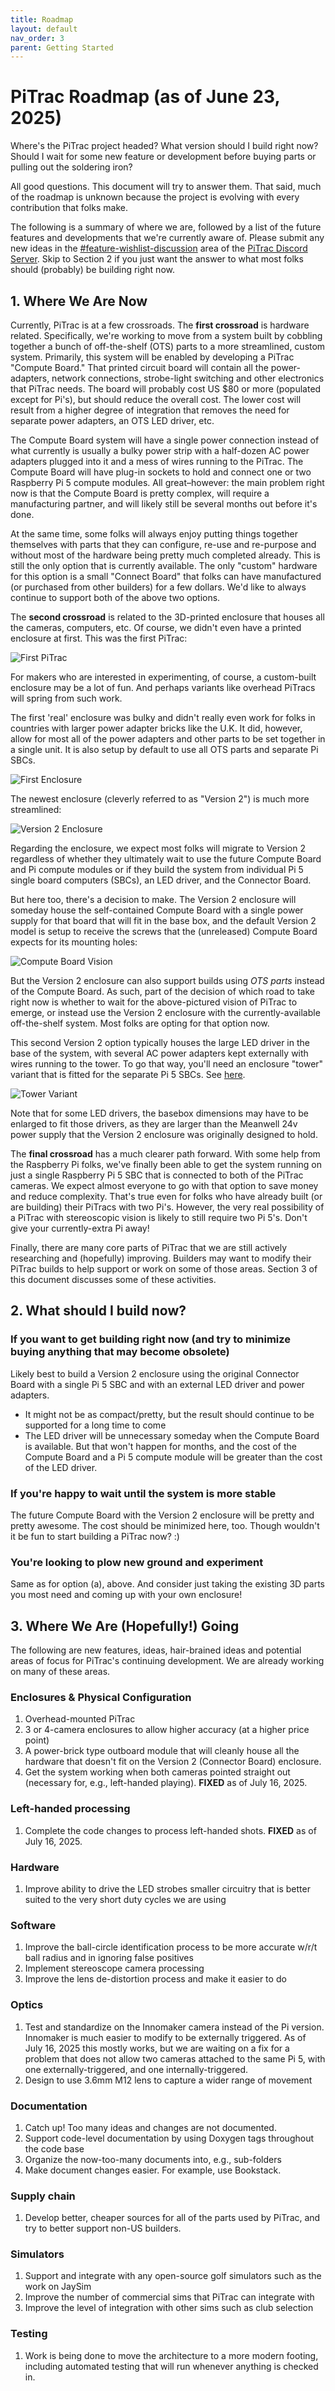 ```yaml
---
title: Roadmap
layout: default
nav_order: 3
parent: Getting Started
---
```


# PiTrac Roadmap (as of June 23, 2025)

Where's the PiTrac project headed?  What version should I build right now?  Should I wait for some new feature or development before buying parts or pulling out the soldering iron?

All good questions.  This document will try to answer them.  That said, much of the roadmap is unknown because the project is evolving with every contribution that folks make.

The following is a summary of where we are, followed by a list of the future features and developments that we're currently aware of.  Please submit any new ideas in the [#feature-wishlist-discussion](https://discord.com/channels/1324384654731509770/1325494997285343357) area of the [PiTrac Discord Server](https://discord.gg/vGuyAAxXJH).   Skip to Section 2 if you just want the answer to what most folks should (probably) be building right now.

## 1. Where We Are Now

Currently, PiTrac is at a few crossroads.  The **first crossroad** is hardware related.  Specifically, we're working to move from a system built by cobbling together a bunch of off-the-shelf (OTS) parts to a more streamlined, custom system.  Primarily, this system will be enabled by developing a PiTrac "Compute Board."  That printed circuit board will contain all the power-adapters, network connections, strobe-light switching and other electronics that PiTrac needs.  The board will probably cost US $80 or more (populated except for Pi's), but should reduce the overall cost.  The lower cost will result from a higher degree of integration that removes the need for separate power adapters, an OTS LED driver, etc.

The Compute Board system will have a single power connection instead of what currently is usually a bulky power strip with a half-dozen AC power adapters plugged into it and a mess of wires running to the PiTrac.  The Compute Board will have plug-in sockets to hold and connect one or two Raspberry Pi 5 compute modules.  All great–however:  the main problem right now is that the Compute Board is pretty complex, will require a manufacturing partner, and will likely still be several months out before it's done.

At the same time, some folks will always enjoy putting things together themselves with parts that they can configure, re-use and re-purpose and without most of the hardware being pretty much completed already.  This is still the only option that is currently available.  The only "custom" hardware for this option is a small "Connect Board" that folks can have manufactured (or purchased from other builders) for a few dollars.  We'd like to always continue to support both of the above two options.

The **second crossroad** is related to the 3D-printed enclosure that houses all the cameras, computers, etc.  Of course, we didn't even have a printed enclosure at first.  This was the first PiTrac:

![First PiTrac](https://github.com/user-attachments/assets/1aed70a7-c2f3-4246-b187-45b76ab97ffa)

For makers who are interested in experimenting, of course, a custom-built enclosure may be a lot of fun.  And perhaps variants like overhead PiTracs will spring from such work.

The first 'real' enclosure was bulky and didn't really even work for folks in countries with larger power adapter bricks like the U.K.  It did, however, allow for most all of the power adapters and other parts to be set together in a single unit.  It is also setup by default to use all OTS parts and separate Pi SBCs.

![First Enclosure](https://github.com/user-attachments/assets/c7b1e9d0-f601-43c8-9089-259e23390879)

The newest enclosure (cleverly referred to as "Version 2") is much more streamlined:

![Version 2 Enclosure](https://github.com/user-attachments/assets/24271598-5d8e-49e1-bd36-f2859efe7523)

Regarding the enclosure, we expect most folks will migrate to Version 2 regardless of whether they ultimately wait to use the future Compute Board and Pi compute modules or if they build the system from individual Pi 5 single board computers (SBCs), an LED driver, and the Connector Board.

But here too, there's a decision to make.  The Version 2 enclosure will someday house the self-contained Compute Board with a single power supply for that board that will fit in the base box, and the default Version 2 model is setup to receive the screws that the (unreleased) Compute Board expects for its mounting holes:

![Compute Board Vision](https://github.com/user-attachments/assets/85cdea24-81bc-4dab-93c6-850ec1a42e49)

But the Version 2 enclosure can also support builds using *OTS parts* instead of the Compute Board.  As such, part of the decision of which road to take right now is whether to wait for the above-pictured vision of PiTrac to emerge, or instead use the Version 2 enclosure with the currently-available off-the-shelf system.  Most folks are opting for that option now.

This second Version 2 option typically houses the large LED driver in the base of the system, with several AC power adapters kept externally with wires running to the tower.  To go that way, you'll need an enclosure "tower" variant that is fitted for the separate Pi 5 SBCs.  See [here](https://github.com/jamespilgrim/PiTrac/tree/main/3D%20Printed%20Parts/Enclosure%20Version%202/Tower-Connector-Board-Variant).

![Tower Variant](https://github.com/user-attachments/assets/d040da0a-5363-475d-8114-5715e5935a62)

Note that for some LED drivers, the basebox dimensions may have to be enlarged to fit those drivers, as they are larger than the Meanwell 24v power supply that the Version 2 enclosure was originally designed to hold.

The **final crossroad** has a much clearer path forward.  With some help from the Raspberry Pi folks, we've finally been able to get the system running on just a single Raspberry Pi 5 SBC that is connected to both of the PiTrac cameras.  We expect almost everyone to go with that option to save money and reduce complexity.  That's true even for folks who have already built (or are building) their PiTracs with two Pi's.  However, the very real possibility of a PiTrac with stereoscopic vision is likely to still require two Pi 5's.  Don't give your currently-extra Pi away!

Finally, there are many core parts of PiTrac that we are still actively researching and (hopefully) improving.  Builders may want to modify their PiTrac builds to help support or work on some of those areas.   Section 3 of this document discusses some of these activities.

## 2. What should I build now?

### If you want to get building right now (and try to minimize buying anything that may become obsolete)
Likely best to build a Version 2 enclosure using the original Connector Board with a single Pi 5 SBC and with an external LED driver and power adapters.

- It might not be as compact/pretty, but the result should continue to be supported for a long time to come
- The LED driver will be unnecessary someday when the Compute Board is available.  But that won't happen for months, and the cost of the Compute Board and a Pi 5 compute module will be greater than the cost of the LED driver.

### If you're happy to wait until the system is more stable
The future Compute Board with the Version 2 enclosure will be pretty and pretty awesome.   The cost should be minimized here, too.  Though wouldn't it be fun to start building a PiTrac now? :)

### You're looking to plow new ground and experiment
Same as for option (a), above.  And consider just taking the existing 3D parts you most need and coming up with your own enclosure!

## 3. Where We Are (Hopefully!) Going

The following are new features, ideas, hair-brained ideas and potential areas of focus for PiTrac's continuing development.  We are already working on many of these areas.

### Enclosures & Physical Configuration
1. Overhead-mounted PiTrac
2. 3 or 4-camera enclosures to allow higher accuracy (at a higher price point)
3. A power-brick type outboard module that will cleanly house all the hardware that doesn't fit on the Version 2 (Connector Board) enclosure.
4. Get the system working when both cameras pointed straight out (necessary for, e.g., left-handed playing).  **FIXED** as of July 16, 2025.

### Left-handed processing
1. Complete the code changes to process left-handed shots.  **FIXED** as of July 16, 2025.

### Hardware
1. Improve ability to drive the LED strobes smaller circuitry that is better suited to the very short duty cycles we are using

### Software
1. Improve the ball-circle identification process to be more accurate w/r/t ball radius and in ignoring false positives
2. Implement stereoscope camera processing
3. Improve the lens de-distortion process and make it easier to do

### Optics
1. Test and standardize on the Innomaker camera instead of the Pi version.  Innomaker is much easier to modify to be externally triggered.  As of July 16, 2025 this mostly works, but we are waiting on a fix for a problem that does not allow two cameras attached to the same Pi 5, with one externally-triggered, and one internally-triggered.
2. Design to use 3.6mm M12 lens to capture a wider range of movement

### Documentation
1. Catch up!  Too many ideas and changes are not documented.
2. Support code-level documentation by using Doxygen tags throughout the code base
3. Organize the now-too-many documents into, e.g., sub-folders
4. Make document changes easier.  For example, use Bookstack.

### Supply chain
1. Develop better, cheaper sources for all of the parts used by PiTrac, and try to better support non-US builders.

### Simulators
1. Support and integrate with any open-source golf simulators such as the work on JaySim
2. Improve the number of commercial sims that PiTrac can integrate with
3. Improve the level of integration with other sims such as club selection

### Testing
1. Work is being done to move the architecture to a more modern footing, including automated testing that will run whenever anything is checked in.
